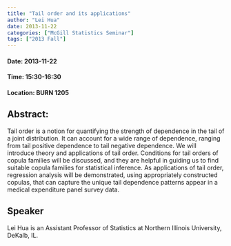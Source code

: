 ```yaml
---
title: "Tail order and its applications"
author: "Lei Hua"
date: 2013-11-22
categories: ["McGill Statistics Seminar"]
tags: ["2013 Fall"]
---
```


#### Date: 2013-11-22
#### Time: 15:30-16:30
#### Location: BURN 1205

## Abstract:

	
Tail order is a notion for quantifying the strength of dependence in the tail of a joint distribution. It can account for a wide range of dependence, ranging from tail positive dependence to tail negative dependence. We will introduce theory and applications of tail order. Conditions for tail orders of copula families will be discussed, and they are helpful in guiding us to find suitable copula families for statistical inference. As applications of tail order, regression analysis will be demonstrated, using appropriately constructed copulas, that can capture the unique tail dependence patterns appear in a medical expenditure panel survey data.



## Speaker

Lei Hua is an Assistant Professor of Statistics at Northern Illinois University, DeKalb, IL.

